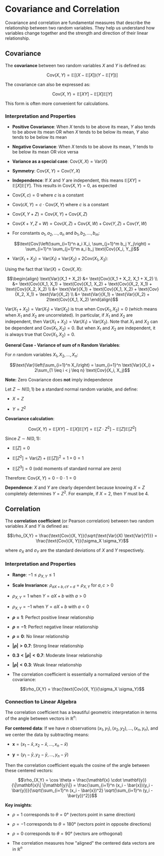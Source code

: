 # Covariance and Correlation

Covariance and correlation are fundamental measures that describe the relationship between two random variables. They help us understand how variables change together and the strength and direction of their linear relationship.

## Covariance

The **covariance** between two random variables $X$ and $Y$ is defined as:

$$\text{Cov}(X, Y) = \mathbb{E}[(X - \mathbb{E}[X])(Y - \mathbb{E}[Y])]$$

The covariance can also be expressed as:

$$\text{Cov}(X, Y) = \mathbb{E}[XY] - \mathbb{E}[X]\mathbb{E}[Y]$$

This form is often more convenient for calculations.

### Interpretation and Properties

- **Positive Covariance**: When $X$ tends to be above its mean, $Y$ also tends to be above its mean OR when $X$ tends to be below its mean, $Y$ also tends to be below its mean

- **Negative Covariance**: When $X$ tends to be above its mean, $Y$ tends to be below its mean OR vice versa

- **Variance as a special case**: $\text{Cov}(X, X) = \text{Var}(X)$

- **Symmetry**: $\text{Cov}(X, Y) = \text{Cov}(Y, X)$

- **Independence**: If $X$ and $Y$ are independent, this means $\mathbb{E}[XY] = \mathbb{E}[X]\mathbb{E}[Y]$. This results in $\text{Cov}(X, Y) = 0$, as expected

- $\text{Cov}(X, c) = 0$ where $c$ is a constant

- $\text{Cov}(cX, Y) = c \cdot \text{Cov}(X, Y)$ where $c$ is a constant

- $\text{Cov}(X, Y + Z) = \text{Cov}(X, Y) + \text{Cov}(X, Z)$

- $\text{Cov}(X + Y, Z + W) = \text{Cov}(X, Z) + \text{Cov}(X, W) + \text{Cov}(Y, Z) + \text{Cov}(Y, W)$

- For constants $a_1, a_2, \ldots, a_n$ and $b_1, b_2, \ldots, b_m$:

$$\text{Cov}\left(\sum_{i=1}^n a_i X_i, \sum_{j=1}^m b_j Y_j\right) = \sum_{i=1}^n \sum_{j=1}^m a_i b_j \text{Cov}(X_i, Y_j)$$

- $\text{Var}(X_1 + X_2) = \text{Var}(X_1) + \text{Var}(X_2) + 2\text{Cov}(X_1, X_2)$:

Using the fact that $\text{Var}(X) = \text{Cov}(X, X)$:

$$\begin{align}
\text{Var}(X_1 + X_2) &= \text{Cov}(X_1 + X_2, X_1 + X_2) \\
&= \text{Cov}(X_1, X_1) + \text{Cov}(X_1, X_2) + \text{Cov}(X_2, X_1) + \text{Cov}(X_2, X_2) \\
&= \text{Var}(X_1) + \text{Cov}(X_1, X_2) + \text{Cov}(X_2, X_1) + \text{Var}(X_2) \\
&= \text{Var}(X_1) + \text{Var}(X_2) + 2\text{Cov}(X_1, X_2)
\end{align}$$

$\text{Var}(X_1 + X_2) = \text{Var}(X_1) + \text{Var}(X_2)$ is true when $\text{Cov}(X_1, X_2) = 0$ (which means when $X_1$ and $X_2$ are uncorrelated). In particular, if $X_1$ and $X_2$ are independent, then $\text{Var}(X_1 + X_2) = \text{Var}(X_1) + \text{Var}(X_2)$. Note that $X_1$ and $X_2$ can be dependent and $\text{Cov}(X_1, X_2) = 0$. But when $X_1$ and $X_2$ are independent, it is always true that $\text{Cov}(X_1, X_2) = 0$.

**General Case - Variance of sum of n Random Variables**:

For $n$ random variables $X_1, X_2, \ldots, X_n$:

$$\text{Var}\left(\sum_{i=1}^n X_i\right) = \sum_{i=1}^n \text{Var}(X_i) + 2\sum_{1 \leq i < j \leq n} \text{Cov}(X_i, X_j)$$

**Note:** Zero Covariance does **not** imply independence

Let $Z \sim N(0, 1)$ be a standard normal random variable, and define:

- $X = Z$

- $Y = Z^2$

**Covariance calculation**:

$$\text{Cov}(X, Y) = \mathbb{E}[XY] - \mathbb{E}[X]\mathbb{E}[Y] = \mathbb{E}[Z \cdot Z^2] - \mathbb{E}[Z]\mathbb{E}[Z^2]$$

Since $Z \sim N(0, 1)$:

- $\mathbb{E}[Z] = 0$

- $\mathbb{E}[Z^2] = \text{Var}(Z) + (\mathbb{E}[Z])^2 = 1 + 0 = 1$

- $\mathbb{E}[Z^3] = 0$ (odd moments of standard normal are zero)

Therefore: $\text{Cov}(X, Y) = 0 - 0 \cdot 1 = 0$

**Dependence**: $X$ and $Y$ are clearly dependent because knowing $X = Z$ completely determines $Y = Z^2$. For example, if $X = 2$, then $Y$ must be 4.

## Correlation

The **correlation coefficient** (or Pearson correlation) between two random variables $X$ and $Y$ is defined as:

$$\rho_{X,Y} = \frac{\text{Cov}(X, Y)}{\sqrt{\text{Var}(X) \text{Var}(Y)}} = \frac{\text{Cov}(X, Y)}{\sigma_X \sigma_Y}$$

where $\sigma_X$ and $\sigma_Y$ are the standard deviations of $X$ and $Y$ respectively.

### Interpretation and Properties

- **Range**: $-1 \leq \rho_{X,Y} \leq 1$

- **Scale Invariance**: $\rho_{aX + b, cY + d} = \rho_{X, Y}$ for $a, c > 0$

- $\rho_{X,Y} = 1$ when $Y = aX + b$ with $a > 0$

- $\rho_{X,Y} = -1$ when $Y = aX + b$ with $a < 0$

- **$\rho = 1$**: Perfect positive linear relationship

- **$\rho = -1$**: Perfect negative linear relationship  

- **$\rho = 0$**: No linear relationship

- **$|\rho| > 0.7$**: Strong linear relationship

- **$0.3 < |\rho| < 0.7$**: Moderate linear relationship

- **$|\rho| < 0.3$**: Weak linear relationship

- The correlation coefficient is essentially a normalized version of the covariance:

$$\rho_{X,Y} = \frac{\text{Cov}(X, Y)}{\sigma_X \sigma_Y}$$

### Connection to Linear Algebra

The correlation coefficient has a beautiful geometric interpretation in terms of the angle between vectors in $\mathbb{R}^n$:

**For centered data**: If we have $n$ observations $(x_1, y_1), (x_2, y_2), \ldots, (x_n, y_n)$, and we center the data by subtracting means:

- $\mathbf{x} = (x_1 - \bar{x}, x_2 - \bar{x}, \ldots, x_n - \bar{x})$

- $\mathbf{y} = (y_1 - \bar{y}, y_2 - \bar{y}, \ldots, y_n - \bar{y})$

Then the correlation coefficient equals the cosine of the angle between these centered vectors:

$$\rho_{X,Y} = \cos \theta = \frac{\mathbf{x} \cdot \mathbf{y}}{\|\mathbf{x}\| \|\mathbf{y}\|} = \frac{\sum_{i=1}^n (x_i - \bar{x})(y_i - \bar{y})}{\sqrt{\sum_{i=1}^n (x_i - \bar{x})^2} \sqrt{\sum_{i=1}^n (y_i - \bar{y})^2}}$$

**Key insights**:

- $\rho = 1$ corresponds to $\theta = 0°$ (vectors point in same direction)

- $\rho = -1$ corresponds to $\theta = 180°$ (vectors point in opposite directions)  

- $\rho = 0$ corresponds to $\theta = 90°$ (vectors are orthogonal)

- The correlation measures how "aligned" the centered data vectors are in $\mathbb{R}^n$